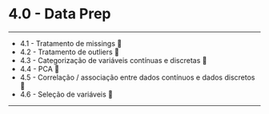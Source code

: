 # 4.0 - Data Prep

---

* 4.1 - Tratamento de missings 🔳
* 4.2 - Tratamento de outliers 🔳
* 4.3 - Categorização de variáveis contínuas e discretas 🔳
* 4.4 - PCA 🔳
* 4.5 - Correlação / associação entre dados contínuos e dados discretos 🔳
* 4.6 - Seleção de variáveis 🔳

---

